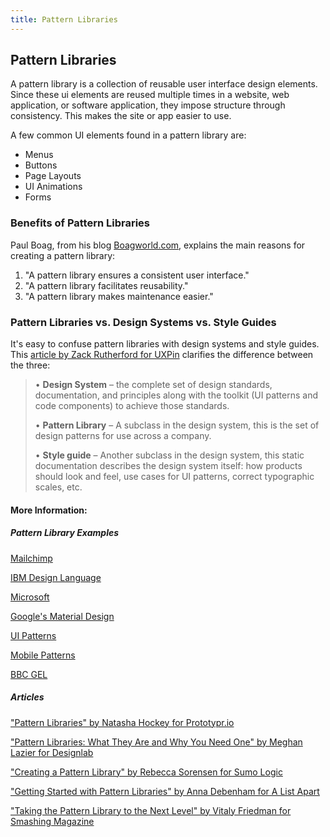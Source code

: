 ```yaml
---
title: Pattern Libraries
---
```

## Pattern Libraries

A pattern library is a collection of reusable user interface design elements. Since these ui elements are reused multiple times in a website, web application, or software application, they impose structure through consistency. This makes the site or app easier to use.

A few common UI elements found in a pattern library are:
* Menus
* Buttons
* Page Layouts
* UI Animations
* Forms


### Benefits of Pattern Libraries

Paul Boag, from his blog [Boagworld.com](https://boagworld.com/design/pattern-library/), explains the main reasons for creating a pattern library:
1. "A pattern library ensures a consistent user interface."
2. "A pattern library facilitates reusability."
3. "A pattern library makes maintenance easier."



### Pattern Libraries vs. Design Systems vs. Style Guides
It's easy to confuse pattern libraries with design systems and style guides. This [article by Zack Rutherford for UXPin](https://www.uxpin.com/studio/blog/design-systems-vs-pattern-libraries-vs-style-guides-whats-difference/) clarifies the difference between the three:
> • **Design System** – the complete set of design standards, documentation, and principles along with the toolkit (UI patterns and code components) to achieve those standards.
>
> • **Pattern Library** – A subclass in the design system, this is the set of design patterns for use across a company.
>
> • **Style guide** – Another subclass in the design system, this static documentation describes the design system itself: how products should look and feel, use cases for UI patterns, correct typographic scales, etc.


<!-- The article goes here, in GitHub-flavored Markdown. Feel free to add YouTube videos, images, and CodePen/JSBin embeds  -->



#### More Information:
<!-- Please add any articles you think might be helpful to read before writing the article -->
##### Pattern Library Examples
[Mailchimp](https://ux.mailchimp.com/patterns)

[IBM Design Language](https://www.ibm.com/design/language/resources)

[Microsoft](https://developer.microsoft.com/en-us/windows/desktop/design)

[Google's Material Design](https://material.io/guidelines/)

[UI Patterns](http://ui-patterns.com/patterns)

[Mobile Patterns](http://www.mobile-patterns.com/)

[BBC GEL](http://www.bbc.co.uk/gel/guidelines/category/design-patterns)




##### Articles
["Pattern Libraries" by Natasha Hockey for Prototypr.io](https://blog.prototypr.io/pattern-libraries-5d627c5c65b4)

["Pattern Libraries: What They Are and Why You Need One" by Meghan Lazier for Designlab](http://trydesignlab.com/blog/pattern-libraries-what-they-are-and-why-you-need-o/)

["Creating a Pattern Library" by Rebecca Sorensen for Sumo Logic](https://medium.com/sumo-logic-ux/creating-a-pattern-library-18cce0f901b4)

["Getting Started with Pattern Libraries" by Anna Debenham for A List Apart](http://alistapart.com/blog/post/getting-started-with-pattern-libraries)

["Taking the Pattern Library to the Next Level" by Vitaly Friedman for Smashing Magazine](https://www.smashingmagazine.com/taking-pattern-libraries-next-level/)
